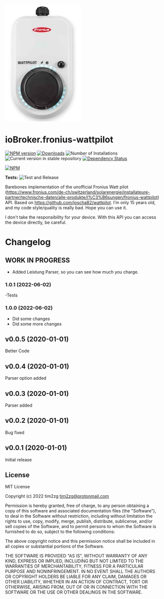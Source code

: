 ![Logo](admin/fronius-wattpilot.png)
# ioBroker.fronius-wattpilot

[![NPM version](https://img.shields.io/npm/v/iobroker.fronius-wattpilot.svg)](https://www.npmjs.com/package/iobroker.fronius-wattpilot)
[![Downloads](https://img.shields.io/npm/dm/iobroker.fronius-wattpilot.svg)](https://www.npmjs.com/package/iobroker.fronius-wattpilot)
![Number of Installations](https://iobroker.live/badges/fronius-wattpilot-installed.svg)
![Current version in stable repository](https://iobroker.live/badges/fronius-wattpilot-stable.svg)
[![Dependency Status](https://img.shields.io/david/tim2zg/iobroker.fronius-wattpilot.svg)](https://david-dm.org/tim2zg/iobroker.fronius-wattpilot)

[![NPM](https://nodei.co/npm/iobroker.fronius-wattpilot.png?downloads=true)](https://nodei.co/npm/iobroker.fronius-wattpilot/)

**Tests:** ![Test and Release](https://github.com/tim2zg/ioBroker.fronius-wattpilot/workflows/Test%20and%20Release/badge.svg)

Barebones implementation of the unofficial Fronius Watt pilot (https://www.fronius.com/de-ch/switzerland/solarenergie/installateure-partner/technische-daten/alle-produkte/l%C3%B6sungen/fronius-wattpilot) API. Based on https://github.com/joscha82/wattpilot.
I’m only 15 years old, and my code style/quality is really bad. Hope you can use it. 

I don't take the responsibility for your device. With this API you can access the device directly, be careful. 

# Changelog
<!--
    Placeholder for the next version (at the beginning of the line):
    ## **WORK IN PROGRESS**
-->


## **WORK IN PROGRESS**

-   Added Leistung Parser, so you can see how much you charge. 

### 1.0.1 (2022-06-02)
-Tests

### 1.0.0 (2022-06-02)

- Did some changes
- Did some more changes

## v0.0.5 (2020-01-01)
Better Code

## v0.0.4 (2020-01-01)
Parser option added

## v0.0.3 (2020-01-01)
Parser added

## v0.0.2 (2020-01-01)
Bug fixed

## v0.0.1 (2020-01-01)
Initial release


## License
MIT License

Copyright (c) 2022 tim2zg <tim2zg@protonmail.com>

Permission is hereby granted, free of charge, to any person obtaining a copy
of this software and associated documentation files (the "Software"), to deal
in the Software without restriction, including without limitation the rights
to use, copy, modify, merge, publish, distribute, sublicense, and/or sell
copies of the Software, and to permit persons to whom the Software is
furnished to do so, subject to the following conditions:

The above copyright notice and this permission notice shall be included in all
copies or substantial portions of the Software.

THE SOFTWARE IS PROVIDED "AS IS", WITHOUT WARRANTY OF ANY KIND, EXPRESS OR
IMPLIED, INCLUDING BUT NOT LIMITED TO THE WARRANTIES OF MERCHANTABILITY,
FITNESS FOR A PARTICULAR PURPOSE AND NONINFRINGEMENT. IN NO EVENT SHALL THE
AUTHORS OR COPYRIGHT HOLDERS BE LIABLE FOR ANY CLAIM, DAMAGES OR OTHER
LIABILITY, WHETHER IN AN ACTION OF CONTRACT, TORT OR OTHERWISE, ARISING FROM,
OUT OF OR IN CONNECTION WITH THE SOFTWARE OR THE USE OR OTHER DEALINGS IN THE
SOFTWARE.